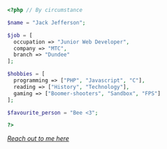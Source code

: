 ```php
<?php // By circumstance

$name = "Jack Jefferson";

$job = [
  occupation => "Junior Web Developer",
  company => "MTC",
  branch => "Dundee"
];

$hobbies = [
  programming => ["PHP", "Javascript", "C"],
  reading => ["History", "Technology"],
  gaming => ["Boomer-shooters", "Sandbox", "FPS"]
];

$favourite_person = "Bee <3";

?>
```
*[Reach out to me here](https://www.linkedin.com/in/devjacjef/)*
